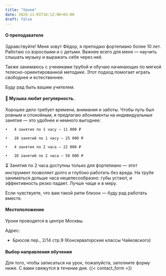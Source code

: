 ```yaml
---
title: "Уроки"
date: 2024-11-01T16:12:06+03:00
draft: false
---
```


#### О преподавателе

Здравствуйте! Меня зовут Фёдор, я преподаю фортепиано более 10 лет. Работаю со взрослыми и с детьми. Важнее всего для меня — научить слышать музыку и выражать себя через неё.

Также занимаюсь с учениками трубой и обучаю начинающих по мягкой телесно-ориентированной методике. Этот подход помогает играть свободнее и естественнее.

Буду рад быть вашим учителем.

#### 🎵 Музыка любит регулярность.

Хорошее дело требует времени, внимания и заботы. Чтобы путь был ровным и спокойным, я предлагаю абонементы на индивидуальные занятия — это удобнее и немного выгоднее:

	•	4 занятия по 1 часу — 11 000 ₽

	•	10 занятий по 1 часу — 25 000 ₽

	•	4 занятия по 2 часа — 22 000 ₽

	•	10 занятий по 2 часа — 50 000 ₽

⏳ Занятия по 2 часа доступны только для фортепиано — этот инструмент позволяет долго и глубоко работать без вреда.
На трубе заниматься дольше часа нецелесообразно: губы устают, и эффективность резко падает. Лучше чаще и в меру.

Если чувствуете, что вам такой ритм близок — буду рад работать вместе.

#### Местоположение

Уроки проводятся в центре Москвы.

Адрес: 
- Брюсов пер., 2/14 стр.9 (Консерваторские классы Чайковского)

#### Выбор направления обучения

Для того, чтобы записаться на урок, пожалуйста, заполните форму ниже. С вами свяжутся в течение дня.
{{< contact_form >}}







